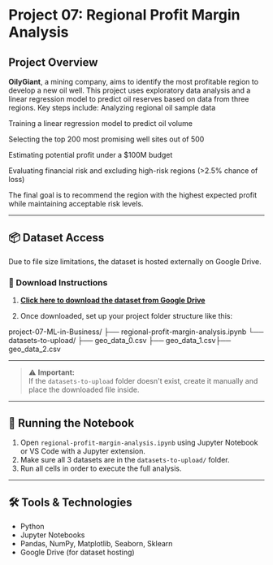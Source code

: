 # Project 07: Regional Profit Margin Analysis

## Project Overview
**OilyGiant**, a mining company, aims to identify the most profitable region to develop a new oil well. This project uses exploratory data analysis and a linear regression model to predict oil reserves based on data from three regions. Key steps include:
Analyzing regional oil sample data

Training a linear regression model to predict oil volume

Selecting the top 200 most promising well sites out of 500

Estimating potential profit under a $100M budget

Evaluating financial risk and excluding high-risk regions (>2.5% chance of loss)

The final goal is to recommend the region with the highest expected profit while maintaining acceptable risk levels.



---

## 📦 Dataset Access

Due to file size limitations, the dataset is hosted externally on Google Drive.

### 🔽 Download Instructions

1. [**Click here to download the dataset from Google Drive**](https://drive.google.com/drive/folders/1mZ--ezkxjBE-0pGjKT-GLeorUL_QX6MI?usp=sharing)

2. Once downloaded, set up your project folder structure like this:

project-07-ML-in-Business/ ├── regional-profit-margin-analysis.ipynb └── datasets-to-upload/ ├── geo_data_0.csv ├── geo_data_1.csv├── geo_data_2.csv

---


> ⚠️ **Important:**  
> If the `datasets-to-upload` folder doesn't exist, create it manually and place the downloaded file inside.

---

## 🚀 Running the Notebook

1. Open `regional-profit-margin-analysis.ipynb` using Jupyter Notebook or VS Code with a Jupyter extension.
2. Make sure all 3 datasets are in the `datasets-to-upload/` folder.
3. Run all cells in order to execute the full analysis.

---

## 🛠️ Tools & Technologies

- Python  
- Jupyter Notebooks  
- Pandas, NumPy, Matplotlib, Seaborn, Sklearn  
- Google Drive (for dataset hosting)